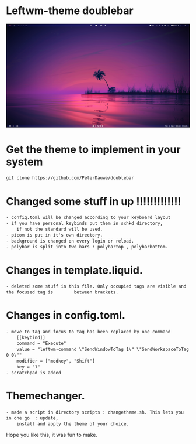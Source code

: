 # Leftwm-theme doublebar

![Twist-Leftwm](https://github.com/PeterDauwe/doublebar/blob/master/doublebar.png)


# Get the theme to implement in your system

	git clone https://github.com/PeterDauwe/doublebar


# Changed some stuff in up !!!!!!!!!!!!!
	- config.toml will be changed according to your keyboard layout 
	- if you have personal keybinds put them in sxhkd directory,
		if not the standard will be	used.
	- picom is put in it's own directory.
	- background is changed on every login or reload.
	- polybar is split into two bars : polybartop , polybarbottom.

# Changes in template.liquid.
	- deleted some stuff in this file. Only occupied tags are visible and the focused tag is 		between brackets.

# Changes in config.toml.
	- move to tag and focus to tag has been replaced by one command
	   	[[keybind]]
		command = "Execute"
		value = "leftwm-command \"SendWindowToTag 1\" \"SendWorkspaceToTag 0 0\""
		modifier = ["modkey", "Shift"]
		key = "1"
	- scratchpad is added
	
# Themechanger.
	- made a script in directory scripts : changetheme.sh. This lets you in one go  : update,
		install and apply the theme of your choice.


Hope you like this, it was fun to make.



